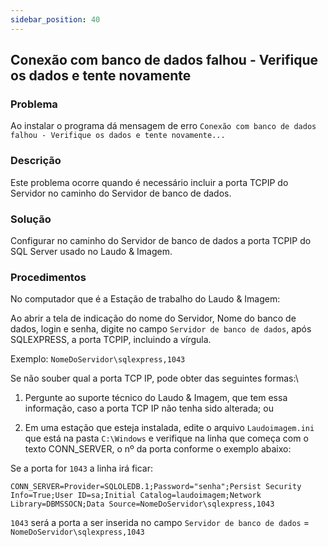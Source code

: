 ```yaml
---
sidebar_position: 40
---
```


## Conexão com banco de dados falhou - Verifique os dados e tente novamente

### Problema

Ao instalar o programa dá mensagem de erro `Conexão com banco de
dados falhou - Verifique os dados e tente novamente...`

### Descrição

Este problema ocorre quando é necessário incluir a porta TCPIP do
Servidor no caminho do Servidor de banco de dados.

### Solução

Configurar no caminho do Servidor de banco de dados a porta TCPIP do
SQL Server usado no Laudo & Imagem.

### Procedimentos

No computador que é a Estação de trabalho do Laudo & Imagem:

Ao abrir a tela de indicação do nome do Servidor, Nome do banco de
dados, login e senha, digite no campo `Servidor de banco de
dados`, após SQLEXPRESS, a porta TCPIP, incluindo a vírgula.

Exemplo: `NomeDoServidor\sqlexpress,1043`

Se não souber qual a porta TCP IP, pode obter das seguintes formas:\
1. Pergunte ao suporte técnico do Laudo & Imagem, que tem essa
informação, caso a porta TCP IP não tenha sido alterada; ou

2. Em uma estação que esteja instalada, edite o arquivo
`Laudoimagem.ini` que está na pasta `C:\Windows` e verifique na linha
que começa com o texto CONN_SERVER, o nº da porta conforme o exemplo
abaixo:

Se a porta for `1043` a linha irá ficar:

```
CONN_SERVER=Provider=SQLOLEDB.1;Password="senha";Persist Security
Info=True;User ID=sa;Initial Catalog=laudoimagem;Network
Library=DBMSSOCN;Data Source=NomeDoServidor\sqlexpress,1043
```

`1043` será a porta a ser inserida no campo `Servidor de banco de
dados` = `NomeDoServidor\sqlexpress,1043`
